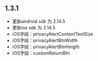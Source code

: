 
## 1.3.1
* 更新android sdk 为 2.14.5
* 更新ios sdk 为 2.14.5
* iOS字段：privacyAlertContentTextSize
* iOS字段：privacyAlertBtnWidth
* iOS字段：privacyAlertBtnHeigth
* IOS字段：customReturnBtn
